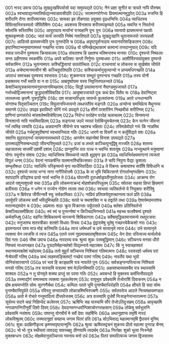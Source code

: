 001  	नारद उवाच
001a	सुखदुःखविपर्यासो यदा समुपपद्यते
001c	नैनं प्रज्ञा सुनीतं वा त्रायते नापि पौरुषम्
002a	स्वभावाद्यत्नमातिष्ठेद्यत्नवान्नावसीदति
002c	जरामरणरोगेभ्यः प्रियमात्मानमुद्धरेत्
003a	रुजन्ति हि शरीराणि रोगाः शारीरमानसाः
003c	सायका इव तीक्ष्णाग्राः प्रयुक्ता दृढधन्विभिः
004a	व्याधितस्य विवित्साभिस्त्रस्यतो जीवितैषिणः
004c	अवशस्य विनाशाय शरीरमपकृष्यते
005a	स्रवन्ति न निवर्तन्ते स्रोतांसि सरितामिव
005c	आयुरादाय मर्त्यानां रात्र्यहानि पुनः पुनः
006a	व्यत्ययो ह्ययमत्यन्तं पक्षयोः शुक्लकृष्णयोः
006c	जातं मर्त्यं जरयति निमेषं नावतिष्ठते
007a	सुखदुःखानि भूतानामजरो जरयन्नसौ
007c	आदित्यो ह्यस्तमभ्येति पुनः पुनरुदेति च
008a	अदृष्टपूर्वानादाय भावानपरिशङ्कितान्
008c	इष्टानिष्टान्मनुष्याणामस्तं गच्छन्ति रात्रयः
009a	यो यमिच्छेद्यथाकामं कामानां तत्तदाप्नुयात्
009c	यदि स्यान्न पराधीनं पुरुषस्य क्रियाफलम्
010a	संयताश्च हि दक्षाश्च मतिमन्तश्च मानवाः
010c	दृश्यन्ते निष्फलाः सन्तः प्रहीणाश्च स्वकर्मभिः
011a	अपरे बालिशाः सन्तो निर्गुणाः पुरुषाधमाः
011c	आशीर्भिरप्यसंयुक्ता दृश्यन्ते सर्वकामिनः
012a	भूतानामपरः कश्चिद्धिंसायां सततोत्थितः
012c	वञ्चनायां च लोकस्य स सुखेष्वेव जीर्यते
013a	अचेष्टमानमासीनं श्रीः कञ्चिदुपतिष्ठति
013c	कश्चित्कर्मानुसृत्यान्यो न प्राप्यमधिगच्छति
014a	अपराधं समाचक्ष्व पुरुषस्य स्वभावतः
014c	शुक्रमन्यत्र सम्भूतं पुनरन्यत्र गच्छति
015a	तस्य योनौ प्रसक्तस्य गर्भो भवति वा न वा
015c	आम्रपुष्पोपमा यस्य निवृत्तिरुपलभ्यते
016a	केषाञ्चित्पुत्रकामानामनुसन्तानमिच्छताम्
016c	सिद्धौ प्रयतमानानां नैवाण्डमुपजायते
017a	गर्भाच्चोद्विजमानानां क्रुद्धादाशीविषादिव
017c	आयुष्माञ्जायते पुत्रः कथं प्रेतः पितैव सः
018a	देवानिष्ट्वा तपस्तप्त्वा कृपणैः पुत्रगृद्धिभिः
018c	दश मासान्परिधृता जायन्ते कुलपांसनाः
019a	अपरे धनधान्यानि भोगांश्च पितृसञ्चितान्
019c	विपुलानभिजायन्ते लब्धास्तैरेव मङ्गलैः
020a	अन्योन्यं समभिप्रेत्य मैथुनस्य समागमे
020c	उपद्रव इवाविष्टो योनिं गर्भः प्रपद्यते
021a	शीर्णं परशरीरेण निच्छवीकं शरीरिणम्
021c	प्राणिनां प्राणसंरोधे मांसश्लेष्मविचेष्टितम्
022a	निर्दग्धं परदेहेन परदेहं चलाचलम्
022c	विनश्यन्तं विनाशान्ते नावि नावमिवाहितम्
023a	सङ्गत्या जठरे न्यस्तं रेतोबिन्दुमचेतनम्
023c	केन यत्नेन जीवन्तं गर्भं त्वमिह पश्यसि
024a	अन्नपानानि जीर्यन्ते यत्र भक्षाश्च भक्षिताः
024c	तस्मिन्नेवोदरे गर्भः किं नान्नमिव जीर्यते
025a	गर्भमूत्रपुरीषाणां स्वभावनियता गतिः
025c	धारणे वा विसर्गे वा न कर्तुर्विद्यते वशः
026a	स्रवन्ति ह्युदराद्गर्भा जायमानास्तथापरे
026c	आगमेन सहान्येषां विनाश उपपद्यते
027a	एतस्माद्योनिसम्बन्धाद्यो जीवन्परिमुच्यते
027c	प्रजां च लभते काञ्चित्पुनर्द्वंद्वेषु मज्जति
028a	शतस्य सहजातस्य सप्तमीं दशमीं दशाम्
028c	प्राप्नुवन्ति ततः पञ्च न भवन्ति शतायुषः
029a	नाभ्युत्थाने मनुष्याणां योगाः स्युर्नात्र संशयः
029c	व्याधिभिश्च विमथ्यन्ते व्यालैः क्षुद्रमृगा इव
030a	व्याधिभिर्भक्ष्यमाणानां त्यजतां विपुलं धनम्
030c	वेदनां नापकर्षन्ति यतमानाश्चिकित्सकाः
031a	ते चापि निपुणा वैद्याः कुशलाः सम्भृतौषधाः
031c	व्याधिभिः परिकृष्यन्ते मृगा व्याधैरिवार्दिताः
032a	ते पिबन्तः कषायांश्च सर्पींषि विविधानि च
032c	दृश्यन्ते जरया भग्ना नागा नागैरिवोत्तमैः
033a	के वा भुवि चिकित्सन्ते रोगार्तान्मृगपक्षिणः
033c	श्वापदानि दरिद्रांश्च प्रायो नार्ता भवन्ति ते
034a	घोरानपि दुराधर्षान्नृपतीनुग्रतेजसः
034c	आक्रम्य रोग आदत्ते पशून्पशुपचो यथा
035a	इति लोकमनाक्रन्दं मोहशोकपरिप्लुतम्
035c	स्रोतसा सहसा क्षिप्तं ह्रियमाणं बलीयसा
036a	न धनेन न राज्येन नोग्रेण तपसा तथा
036c	स्वभावा व्यतिवर्तन्ते ये नियुक्ताः शरीरिषु
037a	न म्रियेरन्न जीर्येरन्सर्वे स्युः सर्वकामिकाः
037c	नाप्रियं प्रतिपश्येयुरुत्थानस्य फलं प्रति
038a	उपर्युपरि लोकस्य सर्वो भवितुमिच्छति
038c	यतते च यथाशक्ति न च तद्वर्तते तथा
039a	ऐश्वर्यमदमत्तांश्च मत्तान्मद्यमदेन च
039c	अप्रमत्ताः शठाः क्रूरा विक्रान्ताः पर्युपासते
040a	क्लेशाः प्रतिनिवर्तन्ते केषाञ्चिदसमीक्षिताः
040c	स्वं स्वं च पुनरन्येषां न किञ्चिदभिगम्यते
041a	महच्च फलवैषम्यं दृश्यते कर्मसन्धिषु
041c	वहन्ति शिबिकामन्ये यान्त्यन्ये शिबिकागताः
042a	सर्वेषामृद्धिकामानामन्ये रथपुरःसराः
042c	मनुजाश्च शतस्त्रीकाः शतशो विधवाः स्त्रियः
043a	द्वंद्वारामेषु भूतेषु गच्छन्त्येकैकशो नराः
043c	इदमन्यत्परं पश्य मात्र मोहं करिष्यसि
044a	त्यज धर्ममधर्मं च उभे सत्यानृते त्यज
044c	उभे सत्यानृते त्यक्त्वा येन त्यजसि तं त्यज
045a	एतत्ते परमं गुह्यमाख्यातमृषिसत्तम
045c	येन देवाः परित्यज्य मर्त्यलोकं दिवं गताः
046  	भीष्म उवाच
046a	नारदस्य वचः श्रुत्वा शुकः परमबुद्धिमान्
046c	सञ्चिन्त्य मनसा धीरो निश्चयं नाध्यगच्छत
047a	पुत्रदारैर्महान्क्लेशो विद्याम्नाये महाञ्श्रमः
047c	किं नु स्याच्छाश्वतं स्थानमल्पक्लेशं महोदयम्
048a	ततो मुहूर्तं सञ्चिन्त्य निश्चितां गतिमात्मनः
048c	परावरज्ञो धर्मस्य परां नैःश्रेयसीं गतिम्
049a	कथं त्वहमसङ्क्लिष्टो गच्छेयं परमां गतिम्
049c	नावर्तेयं यथा भूयो योनिसंसारसागरे
050a	परं भावं हि काङ्क्षामि यत्र नावर्तते पुनः
050c	सर्वसङ्गान्परित्यज्य निश्चितां मनसो गतिम्
051a	तत्र यास्यामि यत्रात्मा शमं मेऽधिगमिष्यति
051c	अक्षयश्चाव्ययश्चैव यत्र स्थास्यामि शाश्वतः
052a	न तु योगमृते शक्या प्राप्तुं सा परमा गतिः
052c	अवबन्धो हि मुक्तस्य कर्मभिर्नोपपद्यते
053a	तस्माद्योगं समास्थाय त्यक्त्वा गृहकलेवरम्
053c	वायुभूतः प्रवेक्ष्यामि तेजोराशिं दिवाकरम्
054a	न ह्येष क्षयमाप्नोति सोमः सुरगणैर्यथा
054c	कम्पितः पतते भूमिं पुनश्चैवाधिरोहति
054e 	क्षीयते हि सदा सोमः पुनश्चैवाभिपूर्यते
055a	रविस्तु सन्तापयति लोकान्रश्मिभिरुल्बणैः
055c	सर्वतस्तेज आदत्ते नित्यमक्षयमण्डलः
056a	अतो मे रोचते गन्तुमादित्यं दीप्ततेजसम्
056c	अत्र वत्स्यामि दुर्धर्षो निःसङ्गेनान्तरात्मना
057a	सूर्यस्य सदने चाहं निक्षिप्येदं कलेवरम्
057c	ऋषिभिः सह यास्यामि सौरं तेजोऽतिदुःसहम्
058a	आपृच्छामि नगान्नागान्गिरीनुर्वीं दिशो दिवम्
058c	देवदानवगन्धर्वान्पिशाचोरगराक्षसान्
059a	लोकेषु सर्वभूतानि प्रवेक्ष्यामि नसंशयः
059c	पश्यन्तु योगवीर्यं मे सर्वे देवाः सहर्षिभिः
060a	अथानुज्ञाप्य तमृषिं नारदं लोकविश्रुतम्
060c	तस्मादनुज्ञां सम्प्राप्य जगाम पितरं प्रति
061a	सोऽभिवाद्य महात्मानमृषिं द्वैपायनं मुनिम्
061c	शुकः प्रदक्षिणीकृत्य कृष्णमापृष्टवान्मुनिः
062a	श्रुत्वा ऋषिस्तद्वचनं शुकस्य प्रीतो महात्मा पुनराह चैनम्
062c	भो भोः पुत्र स्थीयतां तावदद्य यावच्चक्षुः प्रीणयामि त्वदर्थम्
063a	निरपेक्षः शुको भूत्वा निःस्नेहो मुक्तबन्धनः
063c	मोक्षमेवानुसञ्चिन्त्य गमनाय मनो दधे
063e 	पितरं सम्परित्यज्य जगाम द्विजसत्तमः

